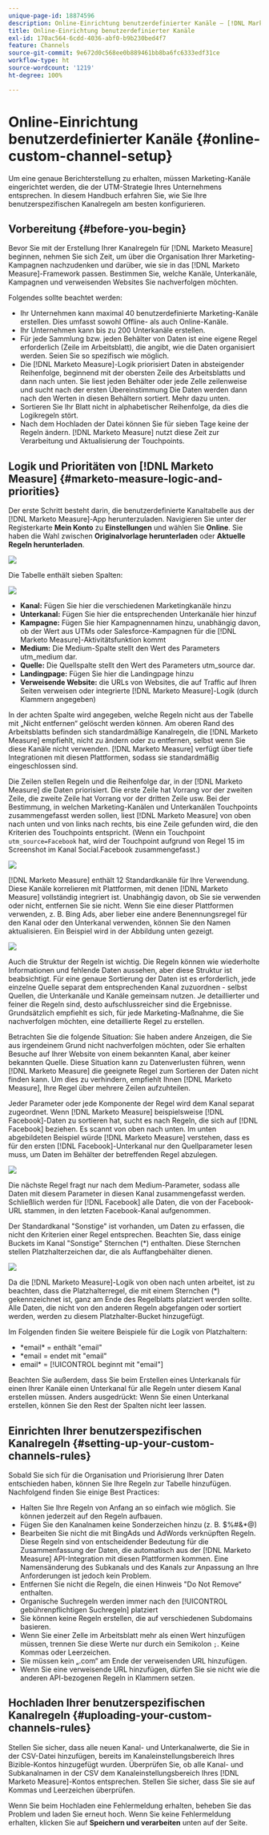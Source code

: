 ```yaml
---
unique-page-id: 18874596
description: Online-Einrichtung benutzerdefinierter Kanäle – [!DNL Marketo Measure]
title: Online-Einrichtung benutzerdefinierter Kanäle
exl-id: 170ac564-6cdd-4036-abf0-b9b230bed4f7
feature: Channels
source-git-commit: 9e672d0c568ee0b889461bb8ba6fc6333edf31ce
workflow-type: ht
source-wordcount: '1219'
ht-degree: 100%

---
```


# Online-Einrichtung benutzerdefinierter Kanäle {#online-custom-channel-setup}

Um eine genaue Berichterstellung zu erhalten, müssen Marketing-Kanäle eingerichtet werden, die der UTM-Strategie Ihres Unternehmens entsprechen. In diesem Handbuch erfahren Sie, wie Sie Ihre benutzerspezifischen Kanalregeln am besten konfigurieren.

## Vorbereitung {#before-you-begin}

Bevor Sie mit der Erstellung Ihrer Kanalregeln für [!DNL Marketo Measure] beginnen, nehmen Sie sich Zeit, um über die Organisation Ihrer Marketing-Kampagnen nachzudenken und darüber, wie sie in das [!DNL Marketo Measure]-Framework passen. Bestimmen Sie, welche Kanäle, Unterkanäle, Kampagnen und verweisenden Websites Sie nachverfolgen möchten.

Folgendes sollte beachtet werden:

* Ihr Unternehmen kann maximal 40 benutzerdefinierte Marketing-Kanäle erstellen. Dies umfasst sowohl Offline- als auch Online-Kanäle.
* Ihr Unternehmen kann bis zu 200 Unterkanäle erstellen.
* Für jede Sammlung bzw. jeden Behälter von Daten ist eine eigene Regel erforderlich (Zeile im Arbeitsblatt), die angibt, wie die Daten organisiert werden. Seien Sie so spezifisch wie möglich.
* Die [!DNL Marketo Measure]-Logik priorisiert Daten in absteigender Reihenfolge, beginnend mit der obersten Zeile des Arbeitsblatts und dann nach unten. Sie liest jeden Behälter oder jede Zelle zeilenweise und sucht nach der ersten Übereinstimmung Die Daten werden dann nach den Werten in diesen Behältern sortiert. Mehr dazu unten.
* Sortieren Sie Ihr Blatt nicht in alphabetischer Reihenfolge, da dies die Logikregeln stört.
* Nach dem Hochladen der Datei können Sie für sieben Tage keine der Regeln ändern. [!DNL Marketo Measure] nutzt diese Zeit zur Verarbeitung und Aktualisierung der Touchpoints.

## Logik und Prioritäten von [!DNL Marketo Measure] {#marketo-measure-logic-and-priorities}

Der erste Schritt besteht darin, die benutzerdefinierte Kanaltabelle aus der [!DNL Marketo Measure]-App herunterzuladen. Navigieren Sie unter der Registerkarte **Mein Konto** zu **Einstellungen** und wählen Sie **Online**. Sie haben die Wahl zwischen **Originalvorlage herunterladen** oder **Aktuelle Regeln herunterladen**.

![](assets/1.png)

Die Tabelle enthält sieben Spalten:

![](assets/2.png)

* **Kanal:** Fügen Sie hier die verschiedenen Marketingkanäle hinzu
* **Unterkanal:** Fügen Sie hier die entsprechenden Unterkanäle hier hinzuf
* **Kampagne:** Fügen Sie hier Kampagnennamen hinzu, unabhängig davon, ob der Wert aus UTMs oder Salesforce-Kampagnen für die [!DNL Marketo Measure]-Aktivitätsfunktion kommt
* **Medium:** Die Medium-Spalte stellt den Wert des Parameters utm_medium dar.
* **Quelle:** Die Quellspalte stellt den Wert des Parameters utm_source dar.
* **Landingpage:** Fügen Sie hier die Landingpage hinzu
* **Verweisende Website:** die URLs von Websites, die auf Traffic auf Ihren Seiten verweisen oder integrierte [!DNL Marketo Measure]-Logik (durch Klammern angegeben)

In der achten Spalte wird angegeben, welche Regeln nicht aus der Tabelle mit „Nicht entfernen“ gelöscht werden können. Am oberen Rand des Arbeitsblatts befinden sich standardmäßige Kanalregeln, die [!DNL Marketo Measure] empfiehlt, nicht zu ändern oder zu entfernen, selbst wenn Sie diese Kanäle nicht verwenden. [!DNL Marketo Measure] verfügt über tiefe Integrationen mit diesen Plattformen, sodass sie standardmäßig eingeschlossen sind.

Die Zeilen stellen Regeln und die Reihenfolge dar, in der [!DNL Marketo Measure] die Daten priorisiert. Die erste Zeile hat Vorrang vor der zweiten Zeile, die zweite Zeile hat Vorrang vor der dritten Zeile usw. Bei der Bestimmung, in welchen Marketing-Kanälen und Unterkanälen Touchpoints zusammengefasst werden sollen, liest [!DNL Marketo Measure] von oben nach unten und von links nach rechts, bis eine Zeile gefunden wird, die den Kriterien des Touchpoints entspricht. (Wenn ein Touchpoint `utm_source=Facebook` hat, wird der Touchpoint aufgrund von Regel 15 im Screenshot im Kanal Social.Facebook zusammengefasst.)

![](assets/3.png)

[!DNL Marketo Measure] enthält 12 Standardkanäle für Ihre Verwendung. Diese Kanäle korrelieren mit Plattformen, mit denen [!DNL Marketo Measure] vollständig integriert ist. Unabhängig davon, ob Sie sie verwenden oder nicht, entfernen Sie sie nicht. Wenn Sie eine dieser Plattformen verwenden, z. B. Bing Ads, aber lieber eine andere Benennungsregel für den Kanal oder den Unterkanal verwenden, können Sie den Namen aktualisieren. Ein Beispiel wird in der Abbildung unten gezeigt.

![](assets/4.png)

Auch die Struktur der Regeln ist wichtig. Die Regeln können wie wiederholte Informationen und fehlende Daten aussehen, aber diese Struktur ist beabsichtigt. Für eine genaue Sortierung der Daten ist es erforderlich, jede einzelne Quelle separat dem entsprechenden Kanal zuzuordnen - selbst Quellen, die Unterkanäle und Kanäle gemeinsam nutzen. Je detaillierter und feiner die Regeln sind, desto aufschlussreicher sind die Ergebnisse. Grundsätzlich empfiehlt es sich, für jede Marketing-Maßnahme, die Sie nachverfolgen möchten, eine detaillierte Regel zu erstellen.

Betrachten Sie die folgende Situation: Sie haben andere Anzeigen, die Sie aus irgendeinem Grund nicht nachverfolgen möchten, oder Sie erhalten Besuche auf Ihrer Website von einem bekannten Kanal, aber keiner bekannten Quelle. Diese Situation kann zu Datenverlusten führen, wenn [!DNL Marketo Measure] die geeignete Regel zum Sortieren der Daten nicht finden kann. Um dies zu verhindern, empfiehlt Ihnen [!DNL Marketo Measure], Ihre Regel über mehrere Zeilen aufzuhteilen.

Jeder Parameter oder jede Komponente der Regel wird dem Kanal separat zugeordnet. Wenn [!DNL Marketo Measure] beispielsweise [!DNL Facebook]-Daten zu sortieren hat, sucht es nach Regeln, die sich auf [!DNL Facebook] beziehen. Es scannt von oben nach unten. Im unten abgebildeten Beispiel würde [!DNL Marketo Measure] verstehen, dass es für den ersten [!DNL Facebook]-Unterkanal nur den Quellparameter lesen muss, um Daten im Behälter der betreffenden Regel abzulegen.

![](assets/5.png)

Die nächste Regel fragt nur nach dem Medium-Parameter, sodass alle Daten mit diesem Parameter in diesen Kanal zusammengefasst werden. Schließlich werden für [!DNL Facebook] alle Daten, die von der Facebook-URL stammen, in den letzten Facebook-Kanal aufgenommen.

Der Standardkanal &quot;Sonstige&quot; ist vorhanden, um Daten zu erfassen, die nicht den Kriterien einer Regel entsprechen. Beachten Sie, dass einige Buckets im Kanal &quot;Sonstige&quot; Sternchen (&#42;) enthalten. Diese Sternchen stellen Platzhalterzeichen dar, die als Auffangbehälter dienen.

![](assets/6.png)

Da die [!DNL Marketo Measure]-Logik von oben nach unten arbeitet, ist zu beachten, dass die Platzhalterregel, die mit einem Sternchen (&#42;) gekennzeichnet ist, ganz am Ende des Regelblatts platziert werden sollte. Alle Daten, die nicht von den anderen Regeln abgefangen oder sortiert werden, werden zu diesem Platzhalter-Bucket hinzugefügt.

Im Folgenden finden Sie weitere Beispiele für die Logik von Platzhaltern:

* &#42;email&#42; = enthält &quot;email&quot;
* &#42;email = endet mit &quot;email&quot;
* email&#42; = [!UICONTROL beginnt mit &quot;email&quot;]

Beachten Sie außerdem, dass Sie beim Erstellen eines Unterkanals für einen Ihrer Kanäle einen Unterkanal für alle Regeln unter diesem Kanal erstellen müssen. Anders ausgedrückt: Wenn Sie einen Unterkanal erstellen, können Sie den Rest der Spalten nicht leer lassen.

## Einrichten Ihrer benutzerspezifischen Kanalregeln {#setting-up-your-custom-channels-rules}

Sobald Sie sich für die Organisation und Priorisierung Ihrer Daten entschieden haben, können Sie Ihre Regeln zur Tabelle hinzufügen. Nachfolgend finden Sie einige Best Practices:

* Halten Sie Ihre Regeln von Anfang an so einfach wie möglich. Sie können jederzeit auf den Regeln aufbauen.
* Fügen Sie den Kanalnamen keine Sonderzeichen hinzu (z. B. $%#&amp;&#42;@)
* Bearbeiten Sie nicht die mit BingAds und AdWords verknüpften Regeln. Diese Regeln sind von entscheidender Bedeutung für die Zusammenfassung der Daten, die automatisch aus der [!DNL Marketo Measure] API-Integration mit diesen Plattformen kommen. Eine Namensänderung des Subkanals und des Kanals zur Anpassung an Ihre Anforderungen ist jedoch kein Problem.
* Entfernen Sie nicht die Regeln, die einen Hinweis &quot;Do Not Remove“ enthalten.
* Organische Suchregeln werden immer nach den [!UICONTROL gebührenpflichtigen Suchregeln] platziert
* Sie können keine Regeln erstellen, die auf verschiedenen Subdomains basieren.
* Wenn Sie einer Zelle im Arbeitsblatt mehr als einen Wert hinzufügen müssen, trennen Sie diese Werte nur durch ein Semikolon `;`. Keine Kommas oder Leerzeichen.
* Sie müssen kein „.com“ am Ende der verweisenden URL hinzufügen.
* Wenn Sie eine verweisende URL hinzufügen, dürfen Sie sie nicht wie die anderen API-bezogenen Regeln in Klammern setzen.

## Hochladen Ihrer benutzerspezifischen Kanalregeln {#uploading-your-custom-channels-rules}

Stellen Sie sicher, dass alle neuen Kanal- und Unterkanalwerte, die Sie in der CSV-Datei hinzufügen, bereits im Kanaleinstellungsbereich Ihres Bizible-Kontos hinzugefügt wurden. Überprüfen Sie, ob alle Kanal- und Subkanalnamen in der CSV dem Kanaleinstellungsbereich Ihres [!DNL Marketo Measure]-Kontos entsprechen. Stellen Sie sicher, dass Sie sie auf Kommas und Leerzeichen überprüfen.

Wenn Sie beim Hochladen eine Fehlermeldung erhalten, beheben Sie das Problem und laden Sie erneut hoch. Wenn Sie keine Fehlermeldung erhalten, klicken Sie auf **Speichern und verarbeiten** unten auf der Seite.
